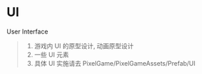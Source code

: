 # UI
User Interface

> 1. 游戏内 UI 的原型设计, 动画原型设计  
> 2. 一些 UI 元素  
> 3. 具体 UI 实施请去 PixelGame/PixelGameAssets/Prefab/UI
